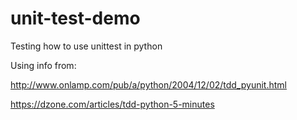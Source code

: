 # unit-test-demo
Testing how to use unittest in python

Using info from:

http://www.onlamp.com/pub/a/python/2004/12/02/tdd_pyunit.html

https://dzone.com/articles/tdd-python-5-minutes
